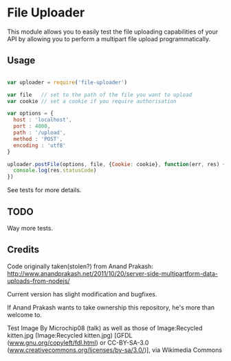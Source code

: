 # File Uploader

This module allows you to easily test the file uploading capabilities of
your API by allowing you to perform a multipart file upload programmatically. 

## Usage

```javascript

var uploader = require('file-uploader')

var file   // set to the path of the file you want to upload
var cookie // set a cookie if you require authorisation

var options = {
  host : 'localhost',
  port : 4000,
  path : '/upload',
  method : 'POST',
  encoding : 'utf8'
}

uploader.postFile(options, file, {Cookie: cookie}, function(err, res) {
  console.log(res.statusCode)
})

```

See tests for more details.

## TODO
Way more tests.

## Credits
Code originally taken(stolen?) from Anand Prakash: http://www.anandprakash.net/2011/10/20/server-side-multipartform-data-uploads-from-nodejs/

Current version has slight modification and bugfixes.

If Anand Prakash wants to take ownership this repository, he's more than welcome to.

Test Image By Microchip08 (talk) as well as those of Image:Recycled kitten.jpg (Image:Recycled kitten.jpg) [GFDL (www.gnu.org/copyleft/fdl.html) or CC-BY-SA-3.0 (www.creativecommons.org/licenses/by-sa/3.0/)], via Wikimedia Commons
